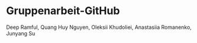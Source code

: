 # Gruppenarbeit-GitHub
Deep Ramful, Quang Huy Nguyen, Oleksii Khudoliei, Anastasiia Romanenko, Junyang Su
